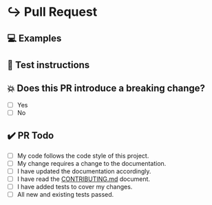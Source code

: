 <!---
Thanks for filing a pull request 😄 ! Before you submit, please read the following:

Search open/closed issues before submitting since someone might have pushed the same thing before!
-->

# ↪️ Pull Request

<!---
Provide a general summary of the pull request here
Please look for any issues that this PR resolves and tag them in the PR.
-->

## 💻 Examples

<!-- Examples help us understand the requested feature better -->

## 🚨 Test instructions

<!-- In case it is impossible (or too hard) to reliably test this feature/fix with unit tests, please provide test instructions! -->

## 💥 Does this PR introduce a breaking change?

<!-- If this PR contains a breaking change, please describe the impact and migration path for existing applications below. -->

- [ ] Yes
- [ ] No

## ✔️ PR Todo

- [ ] My code follows the code style of this project.
- [ ] My change requires a change to the documentation.
- [ ] I have updated the documentation accordingly.
- [ ] I have read the [CONTRIBUTING.md](../../CONTRIBUTING.md) document.
- [ ] I have added tests to cover my changes.
- [ ] All new and existing tests passed.
